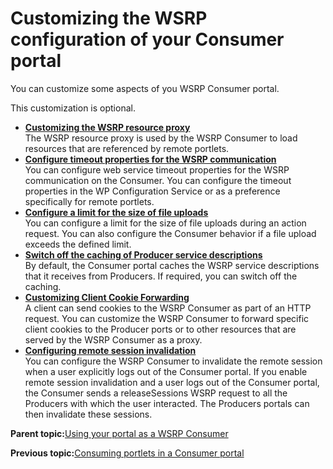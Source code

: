 # Customizing the WSRP configuration of your Consumer portal

You can customize some aspects of you WSRP Consumer portal.

This customization is optional.

-   **[Customizing the WSRP resource proxy ](../admin-system/wsrpt_cons_res_proxy.md)**  
The WSRP resource proxy is used by the WSRP Consumer to load resources that are referenced by remote portlets.
-   **[Configure timeout properties for the WSRP communication ](../admin-system/wsrp_config_tmeout_prop.md)**  
You can configure web service timeout properties for the WSRP communication on the Consumer. You can configure the timeout properties in the WP Configuration Service or as a preference specifically for remote portlets.
-   **[Configure a limit for the size of file uploads ](../admin-system/wsrp_config_limit_size_file_uplds.md)**  
You can configure a limit for the size of file uploads during an action request. You can also configure the Consumer behavior if a file upload exceeds the defined limit.
-   **[Switch off the caching of Producer service descriptions](../admin-system/wsrp_cons_switch_cach.md)**  
By default, the Consumer portal caches the WSRP service descriptions that it receives from Producers. If required, you can switch off the caching.
-   **[Customizing Client Cookie Forwarding ](../admin-system/wsrpc_clnt_cook_frwrd.md)**  
A client can send cookies to the WSRP Consumer as part of an HTTP request. You can customize the WSRP Consumer to forward specific client cookies to the Producer ports or to other resources that are served by the WSRP Consumer as a proxy.
-   **[Configuring remote session invalidation ](../admin-system/wsrpt_config_rem_sessn_invalid.md)**  
You can configure the WSRP Consumer to invalidate the remote session when a user explicitly logs out of the Consumer portal. If you enable remote session invalidation and a user logs out of the Consumer portal, the Consumer sends a releaseSessions WSRP request to all the Producers with which the user interacted. The Producers portals can then invalidate these sessions.

**Parent topic:**[Using your portal as a WSRP Consumer ](../admin-system/wsrpt_cons_use.md)

**Previous topic:**[Consuming portlets in a Consumer portal ](../admin-system/wsrpt_cons_prtlt.md)

